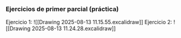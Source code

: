 ### Ejercicios de primer parcial (práctica)
Ejercicio 1:
![[Drawing 2025-08-13 11.15.55.excalidraw]]
Ejercicio 2:
![[Drawing 2025-08-13 11.24.28.excalidraw]]

